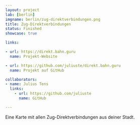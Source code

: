 ```yaml
---
layout: project
lab: [berlin]
imgname: berlin/zug-direktverbindungen.png
title: Zug-Direktverbindungen
status: Finished
showcase: true

links:

- url: https://direkt.bahn.guru
  name: Projekt-Website

- url: https://github.com/juliuste/direkt.bahn.guru
  name: Projekt auf GitHub

collaborators:
- name: Julius Tens
  links:
    - url: https://github.com/juliuste
      name: GitHub

---
```


Eine Karte mit allen Zug-Direktverbindungen aus deiner Stadt.
